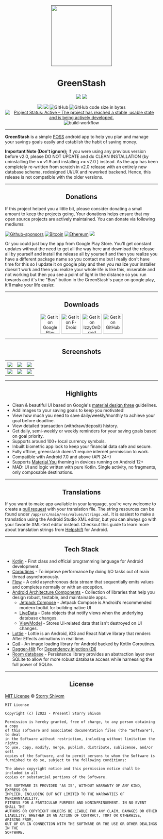 <p align="center">
  <a href=""><img width="200" height="200" src="https://github.com/Pool-Of-Tears/GreenStash/blob/main/app/src/main/res/mipmap-xxxhdpi/ic_launcher_round.png"></a>
</p>
<h1 align="center">GreenStash</h1>

<p align="center">
  <a href="https://www.android.com"><img src="https://forthebadge.com/images/badges/built-for-android.svg"></a> <a href="https://www.github.com/starry69"><img src="https://forthebadge.com/images/badges/built-with-love.svg"/></a>
</p>

<p align="center">
  <a href="https://t.me/PotApps"><img src="https://img.shields.io/badge/Telegram-PotApps-green?style=flat&logo=telegram"/></a>
  <a href="https://github.com/Pool-Of-Tears/GreenStash/releases"><img src="https://img.shields.io/github/downloads/Pool-Of-Tears/GreenStash/total?label=Downloads&logo=github"</img></a>
  <img alt="GitHub" src="https://img.shields.io/github/license/Pool-Of-Tears/GreenStash">
  <img alt="GitHub code size in bytes" src="https://img.shields.io/github/languages/code-size/Pool-Of-Tears/GreenStash">
  <a href="https://www.repostatus.org/#active"><img src="https://www.repostatus.org/badges/latest/active.svg" alt="Project Status: Active – The project has reached a stable, usable state and is being actively developed." /></a>
  <img alt="build-workflow"src="https://github.com/Pool-Of-Tears/GreenStash/actions/workflows/android.yml/badge.svg">
</p>

------

**GreenStash** is a simple [FOSS](https://en.m.wikipedia.org/wiki/Free_and_open-source_software) android app to help you plan and manage your savings goals easily and establish the habit of saving money.

**Important Note (Don't ignore);**
If you were using any previous version before v2.0, please DO NOT UPDATE and do CLEAN INSTALLATION (by uninstalling the <= v1.9 and installing >= v2.0 ) instead. As the app has been completely re-written from scratch in v2.0 release with an entirely new database schema, redesigned UI/UX and reworked backend. Hence, this release is not compatible with the older versions.

------

<h2 align="center">Donations</h2>

If this project helped you a little bit, please consider donating a small amount to keep the projects going, Your donations helps ensure that my open source projects are actively maintained. You can donate via following mediums:

[![Github-sponsors](https://img.shields.io/badge/sponsor-30363D?style=for-the-badge&logo=GitHub-Sponsors&logoColor=#EA4AAA)](https://github.com/sponsors/starry-shivam)
[![Bitcoin](https://img.shields.io/badge/Bitcoin-000?style=for-the-badge&logo=bitcoin&logoColor=white)](https://www.blockchain.com/btc/address/bc1q82qh9hw5xupwlf0f3ddfud63sek53lavk6cf0k)
[![Ethereum](https://img.shields.io/badge/Ethereum-3C3C3D?style=for-the-badge&logo=Ethereum&logoColor=white)](https://www.blockchain.com/eth/address/0x9ef20ad6FBf1985e6eF6ea6337ad800Cb8126eD3)
![](https://img.shields.io/badge/starry%40airtel-UPI-red?style=for-the-badge)

Or you could just buy the app from Google Play Store. You'll get constant updates without the need to get all the way here and download the release all by yourself and install the release all by yourself and then you realize you have a different package name so you contact me but I really don't have time for this so I update it on google play and then you realize your installer doesn't work and then you realize your whole life is like this, miserable and not working but then you see a point of light in the distance so you run towards and it's the "Buy" button in the GreenStash's page on google play, it'll make your life easier.

------
<h2 align="center">Downloads</h2>

<div align="center">
<a href="https://play.google.com/store/apps/details?id=com.starry.greenstash"><img alt="Get it on Google Play" src="https://play.google.com/intl/en_us/badges/images/generic/en_badge_web_generic.png" height="65"</img></a>
<a href='https://f-droid.org/packages/com.starry.greenstash/'><img alt='Get it on F-Droid' src='https://fdroid.gitlab.io/artwork/badge/get-it-on.png' height='65'/></a>
<a href='https://apt.izzysoft.de/fdroid/index/apk/com.starry.greenstash'><img alt='Get it on IzzyOnDroid' src='https://gitlab.com/IzzyOnDroid/repo/-/raw/master/assets/IzzyOnDroid.png' height='65'/></a>
<a href="https://github.com/Pool-Of-Tears/GreenStash/releases/latest"><img alt="Get it on GitHub" src="https://github.com/machiav3lli/oandbackupx/blob/034b226cea5c1b30eb4f6a6f313e4dadcbb0ece4/badge_github.png" height="65"</img></a>
</div>

------

<h2 align="center">Screenshots</h2>

| ![](https://te.legra.ph/file/62e0a71bfbba51aa64f44.png) | ![](https://te.legra.ph/file/396f07eebc3cacae8da48.png) | ![](https://te.legra.ph/file/9754841ed1b6f9c4bdb89.png) |
|-------------------------------------------------------|-------|-------------------------------------------------------|
| ![](https://te.legra.ph/file/9e135107db6a8d3acc758.png) | ![](https://te.legra.ph/file/8fae219ae0dfc8d5ae178.png) | ![](https://te.legra.ph/file/12596309941afd16cf5a6.png) |


------

<h2 align="center">Highlights</h2>

- Clean & beautiful UI based on Google's [material design three](https://m3.material.io/) guidelines.
- Add images to your saving goals to keep you motivated!
- View how much you need to save daily/weekly/monthly to achieve your goal before deadline.
- View detailed transaction (withdraw/deposit) history.
- Get daily, semi-weekly or weekly reminders for your saving goals based on goal priority. 
- Supports around 100+ local currency symbols.
- Inbuilt biometric app lock to keep your financial data safe and secure.
- Fully offline, greenstash doens't require internet permission to work.
- Compatible with Android 7.0 and above (API 24+)
- Supports [Material You](https://www.androidpolice.com/everything-we-love-about-material-you/amp/) theming in devices running on Android 12+
- MAD: UI and logic written with pure Kotlin. Single activity, no fragments, only composable destinations.

------

<h2 align="center">Translations</h2>

If you want to make app available in your language, you're very welcome to create a [pull request](https://docs.github.com/en/pull-requests/collaborating-with-pull-requests/proposing-changes-to-your-work-with-pull-requests/about-pull-requests) with your translation file.
The string resources can be found under `/app/src/main/res/values/strings.xml`. It is easiest to make a translation using the Android Studio XML editor, but you can always go with your favorite XML-text editor instead.
Checkout this guide to learn more about translation strings from [Helpshift](https://developers.helpshift.com/android/i18n/) for Android.

------

<h2 align="center">Tech Stack</h2>

- [Kotlin](https://kotlinlang.org/) - First class and official programming language for Android development.
- [Coroutines](https://kotlinlang.org/docs/reference/coroutines-overview.html) - To improve performance by doing I/O tasks out of main thread asynchronously.
- [Flow](https://kotlinlang.org/api/kotlinx.coroutines/kotlinx-coroutines-core/kotlinx.coroutines.flow/-flow/) - A cold asynchronous data stream that sequentially emits values and completes normally or with an exception.
- [Android Architecture Components](https://developer.android.com/topic/libraries/architecture) - Collection of libraries that help you design robust, testable, and maintainable apps.
  - [Jetpack Compose](https://developer.android.com/jetpack/compose?gclsrc=ds&gclsrc=ds) - Jetpack Compose is Android’s recommended modern toolkit for building native UI
  - [LiveData](https://developer.android.com/topic/libraries/architecture/livedata) - Data objects that notify views when the underlying database changes.
  - [ViewModel](https://developer.android.com/topic/libraries/architecture/viewmodel) - Stores UI-related data that isn't destroyed on UI changes.
- [Lottie](https://airbnb.design/lottie) - Lottie is an Android, iOS and React Native library that renders After Effects animations in real time.
- [Coil](https://coil-kt.github.io/coil/compose) - An image loading library for Android backed by Kotlin Coroutines.
- [Dagger-Hilt](https://dagger.dev/hilt) For [Dependency injection (DI)](https://developer.android.com/training/dependency-injection)
- [Room database](https://developer.android.com/jetpack/androidx/releases/room) - Persistence library provides an abstraction layer over SQLite to allow for more robust database access while harnessing the full power of SQLite.

------

<h2 align="center">License</h2>

[MIT License][license] © [Stɑrry Shivɑm][github]

[license]: /LICENSE
[github]: https://github.com/starry69

```
MIT License

Copyright (c) [2022 - Present] Stɑrry Shivɑm

Permission is hereby granted, free of charge, to any person obtaining a copy
of this software and associated documentation files (the "Software"), to deal
in the Software without restriction, including without limitation the rights
to use, copy, modify, merge, publish, distribute, sublicense, and/or sell
copies of the Software, and to permit persons to whom the Software is
furnished to do so, subject to the following conditions:

The above copyright notice and this permission notice shall be included in all
copies or substantial portions of the Software.

THE SOFTWARE IS PROVIDED "AS IS", WITHOUT WARRANTY OF ANY KIND, EXPRESS OR
IMPLIED, INCLUDING BUT NOT LIMITED TO THE WARRANTIES OF MERCHANTABILITY,
FITNESS FOR A PARTICULAR PURPOSE AND NONINFRINGEMENT. IN NO EVENT SHALL THE
AUTHORS OR COPYRIGHT HOLDERS BE LIABLE FOR ANY CLAIM, DAMAGES OR OTHER
LIABILITY, WHETHER IN AN ACTION OF CONTRACT, TORT OR OTHERWISE, ARISING FROM,
OUT OF OR IN CONNECTION WITH THE SOFTWARE OR THE USE OR OTHER DEALINGS IN THE
SOFTWARE.
```
